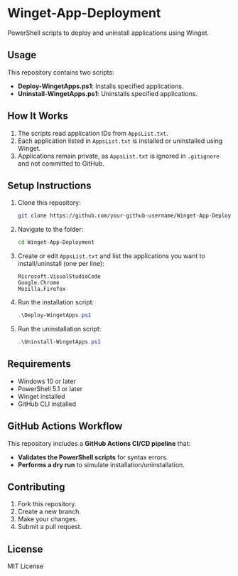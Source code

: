 # Winget-App-Deployment

PowerShell scripts to deploy and uninstall applications using Winget.

## Usage

This repository contains two scripts:
- **Deploy-WingetApps.ps1**: Installs specified applications.
- **Uninstall-WingetApps.ps1**: Uninstalls specified applications.

## How It Works
1. The scripts read application IDs from `AppsList.txt`.
2. Each application listed in `AppsList.txt` is installed or uninstalled using Winget.
3. Applications remain private, as `AppsList.txt` is ignored in `.gitignore` and not committed to GitHub.

## Setup Instructions
1. Clone this repository:
   ```sh
   git clone https://github.com/your-github-username/Winget-App-Deployment.git
   ```
2. Navigate to the folder:
   ```sh
   cd Winget-App-Deployment
   ```
3. Create or edit `AppsList.txt` and list the applications you want to install/uninstall (one per line):
   ```
   Microsoft.VisualStudioCode
   Google.Chrome
   Mozilla.Firefox
   ```
4. Run the installation script:
   ```powershell
   .\Deploy-WingetApps.ps1
   ```
5. Run the uninstallation script:
   ```powershell
   .\Uninstall-WingetApps.ps1
   ```


## Requirements
- Windows 10 or later
- PowerShell 5.1 or later
- Winget installed
- GitHub CLI installed

## GitHub Actions Workflow
This repository includes a **GitHub Actions CI/CD pipeline** that:
- **Validates the PowerShell scripts** for syntax errors.
- **Performs a dry run** to simulate installation/uninstallation.

## Contributing
1. Fork this repository.
2. Create a new branch.
3. Make your changes.
4. Submit a pull request.

## License
MIT License

